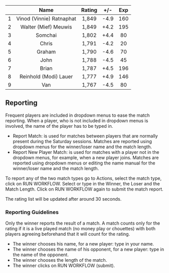 | |Name|Rating|+/-|Exp|
|-|:--:|:----:|:-:|:-:|
|1|Vinod (Vinnie) Ratnaphat|1,849|-4.9|160|
|2|Walter (Mief) Meuwis|1,849|+4.2|195|
|3|Somchai|1,802|+4.4|80|
|4|Chris|1,791|-4.2|20|
|5|Graham|1,790|-4.6|70|
|6|John|1,788|-4.5|45|
|7|Brian|1,787|+4.5|196|
|8|Reinhold (Modi) Lauer|1,777|+4.9|146|
|9|Van|1,767|-4.5|80|

 

## Reporting

Frequent players are included in dropdown menus to ease the match reporting.
When a player, who is not included in dropdown menus is involved, the name of the player has to be typed in.

- Report Match:  is used for matches between players that are normally present during the Saturday sessions.
Matches are reported using dropdown menus for the winner/loser name and the match length.
- Report New Player Match:  is used for matches with a player not in the dropdown menus, for example, when a new player joins.
Matches are reported using dropdown menus or editing the name manual for the winner/loser name and the match length.

To report any of the two match types go to Actions, select the match type, click on RUN WORKFLOW.
Select or type in the Winner, the Loser and the Match Length.
Click on RUN WORKFLOW again to submit the match report.

The rating list will be updated after around 30 seconds.

### Reporting Guidelines

Only the winner reports the result of a match.
A match counts only for the rating if it is a live played match (no money play or chouettes)
with both players agreeing beforehand that it will count for the rating.

- The winner chooses his name, for a new player: type in your name.
- The winner chooses the name of his opponent, for a new player: type in the name of the opponent.
- The winner chooses the length of the match.
- The winner clicks on RUN WORKFLOW (submit).
